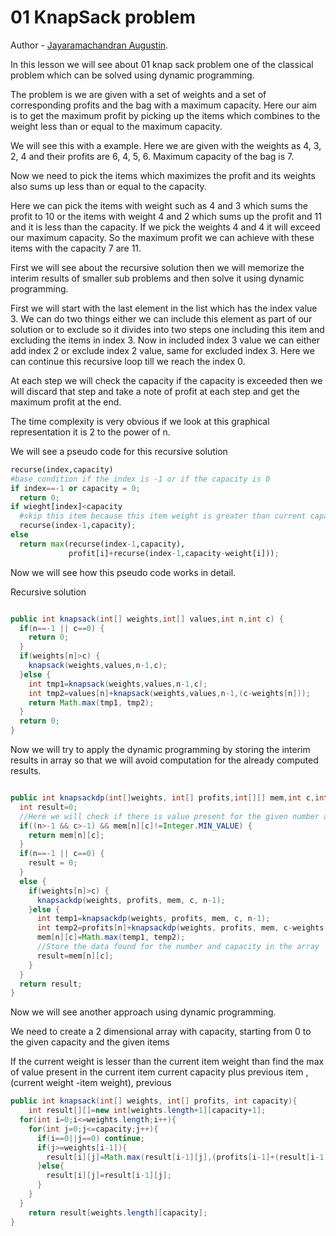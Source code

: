 # 01 KnapSack problem

Author - [Jayaramachandran Augustin](https://www.linkedin.com/in/jayaramachandran-augustin-bbb754109/).

In this lesson we will see about 01 knap sack problem one of the classical problem which can be solved using dynamic programming.

The problem is we are given with a set of weights and a set of corresponding profits and the bag with a maximum capacity. Here our aim is to get the maximum profit by picking up the items which combines to the weight less than or equal to the maximum capacity.

We will see this with a example.
Here we are given with the weights as 4, 3, 2, 4 and their profits are 6, 4, 5, 6. Maximum capacity of the bag is 7.

Now we need to pick the items which maximizes the profit and its weights also sums up less than or equal to the capacity.

Here we can pick the items with weight such as 4 and 3 which sums the profit to 10 or the items with weight 4 and 2 which sums up the profit and 11 and it is less than the capacity. If we pick the weights 4 and 4 it will exceed our maximum capacity. So the maximum profit we can achieve with these items with the capacity 7 are 11.

First we will see about the recursive solution then we will memorize the interim results of smaller sub problems and then solve it using dynamic programming.

First we will start with the last element in the list which has the index value 3. We can do two things either we can include this element as part of our solution or to exclude so it divides into two steps one including this item and excluding the items in index 3. Now in included index 3 value we can either add index 2 or exclude index 2 value, same for excluded index 3. Here we can continue this recursive loop till we reach the index 0.

At each step we will check the capacity if the capacity is exceeded then we will discard that step and take a note of profit at each step and get the maximum profit at the end.

The time complexity is very obvious if we look at this graphical representation it is 2 to the power of n.

We will see a pseudo code for this recursive solution

```python
recurse(index,capacity)
#base condition if the index is -1 or if the capacity is 0
if index==-1 or capacity = 0;
  return 0;
if wieght[index]<capacity
  #skip this item because this item weight is greater than current capacity
  recurse(index-1,capacity);
else
  return max(recurse(index-1,capacity),
             profit[i]+recurse(index-1,capacity-weight[i]));
```

Now we will see how this pseudo code works in detail.

Recursive solution
```java

public int knapsack(int[] weights,int[] values,int n,int c) {
  if(n==-1 || c==0) {
    return 0;
  }
  if(weights[n]>c) {
    knapsack(weights,values,n-1,c);
  }else {
    int tmp1=knapsack(weights,values,n-1,c);
    int tmp2=values[n]+knapsack(weights,values,n-1,(c-weights[n]));
    return Math.max(tmp1, tmp2);
  }
  return 0;
}
```

Now we will try to apply the dynamic programming by storing the interim results in array so that we will avoid computation for the already computed results.

```java

public int knapsackdp(int[]weights, int[] profits,int[][] mem,int c,int n) {
  int result=0;
  //Here we will check if there is value present for the given number and count in the array if present then return it
  if((n>-1 && c>-1) && mem[n][c]!=Integer.MIN_VALUE) {
    return mem[n][c];
  }
  if(n==-1 || c==0) {
    result = 0;
  }
  else {
    if(weights[n]>c) {
      knapsackdp(weights, profits, mem, c, n-1);
    }else {
      int temp1=knapsackdp(weights, profits, mem, c, n-1);
      int temp2=profits[n]+knapsackdp(weights, profits, mem, c-weights[n], n-1);
      mem[n][c]=Math.max(temp1, temp2);
      //Store the data found for the number and capacity in the array
      result=mem[n][c];
    }
  }
  return result;
}
```
Now we will see another approach using dynamic programming.

We need to create a 2 dimensional array with capacity, starting from 0 to the given capacity and the given items

If the current weight is lesser than the current item weight than find the max of value present in the current item current capacity plus previous item , (current weight -item weight), previous

```java
public int knapsack(int[] weights, int[] profits, int capacity){
    int result[][]=new int[weights.length+1][capacity+1];
  for(int i=0;i<=weights.length;i++){
    for(int j=0;j<=capacity;j++){
      if(i==0||j==0) continue;
      if(j>=weights[i-1]){
        result[i][j]=Math.max(result[i-1][j],(profits[i-1]+(result[i-1][j-weights[i-1]])));
      }else{
        result[i][j]=result[i-1][j];
      }
    }
  }
    return result[weights.length][capacity];
}
```
